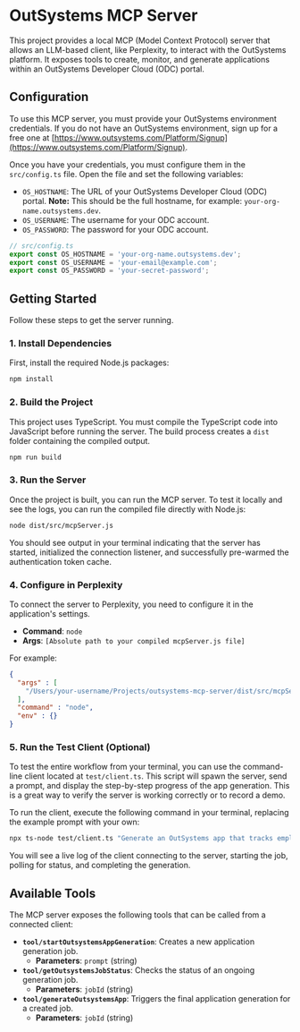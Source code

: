# OutSystems MCP Server

This project provides a local MCP (Model Context Protocol) server that allows an LLM-based client, like Perplexity, to interact with the OutSystems platform. It exposes tools to create, monitor, and generate applications within an OutSystems Developer Cloud (ODC) portal.

## Configuration

To use this MCP server, you must provide your OutSystems environment credentials. If you do not have an OutSystems environment, sign up for a free one at [https://www.outsystems.com/Platform/Signup](https://www.outsystems.com/Platform/Signup).

Once you have your credentials, you must configure them in the `src/config.ts` file. Open the file and set the following variables:

* `OS_HOSTNAME`: The URL of your OutSystems Developer Cloud (ODC) portal. **Note:** This should be the full hostname, for example: `your-org-name.outsystems.dev`.
* `OS_USERNAME`: The username for your ODC account.
* `OS_PASSWORD`: The password for your ODC account.

```typescript
// src/config.ts
export const OS_HOSTNAME = 'your-org-name.outsystems.dev';
export const OS_USERNAME = 'your-email@example.com';
export const OS_PASSWORD = 'your-secret-password';
```

## Getting Started

Follow these steps to get the server running.

### 1. Install Dependencies

First, install the required Node.js packages:

```bash
npm install
```

### 2. Build the Project

This project uses TypeScript. You must compile the TypeScript code into JavaScript before running the server. The build process creates a `dist` folder containing the compiled output.

```bash
npm run build
```

### 3. Run the Server

Once the project is built, you can run the MCP server. To test it locally and see the logs, you can run the compiled file directly with Node.js:

```bash
node dist/src/mcpServer.js
```

You should see output in your terminal indicating that the server has started, initialized the connection listener, and successfully pre-warmed the authentication token cache.

### 4. Configure in Perplexity

To connect the server to Perplexity, you need to configure it in the application's settings.

* **Command**: `node`
* **Args**: `[Absolute path to your compiled mcpServer.js file]`

For example:

```json
{
  "args" : [
    "/Users/your-username/Projects/outsystems-mcp-server/dist/src/mcpServer.js"
  ],
  "command" : "node",
  "env" : {}
}
```

### 5. Run the Test Client (Optional)

To test the entire workflow from your terminal, you can use the command-line client located at `test/client.ts`. This script will spawn the server, send a prompt, and display the step-by-step progress of the app generation. This is a great way to verify the server is working correctly or to record a demo.

To run the client, execute the following command in your terminal, replacing the example prompt with your own:

```bash
npx ts-node test/client.ts "Generate an OutSystems app that tracks employee tasks."
```

You will see a live log of the client connecting to the server, starting the job, polling for status, and completing the generation.

## Available Tools

The MCP server exposes the following tools that can be called from a connected client:

* **`tool/startOutsystemsAppGeneration`**: Creates a new application generation job.
    * **Parameters**: `prompt` (string)
* **`tool/getOutsystemsJobStatus`**: Checks the status of an ongoing generation job.
    * **Parameters**: `jobId` (string)
* **`tool/generateOutsystemsApp`**: Triggers the final application generation for a created job.
    * **Parameters**: `jobId` (string)